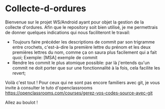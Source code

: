 # Collecte-d-ordures

Bienvenue sur le projet WS/Android ayant pour objet la gestion de la collecte d'ordures. Afin que le repository soit bien utilisé, je me permettrais de donner quelques indications qui nous faciliteront le travail:

- Toujours faire précéder les descriptions de commit par son trigramme entre crochets, c'est-à-dire la première lettre du prénom et les deux premières lettres du nom, comme ça on saura plus facilement qui a fait quoi;
Exemple: [MSA] exemple de commit
- Rendre les commit le plus atomique possible: par là j'entends qu'un commit ne doit porter que sur une fonctionnalité à la fois, cela facilite les revert;

Voilà c'est tout ! Pour ceux qui ne sont pas encore familiers avec git, je vous invite à consulter le tuto d'openclassrooms https://openclassrooms.com/courses/gerez-vos-codes-source-avec-git

Allez au boulot !

